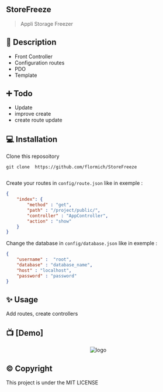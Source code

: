 ## StoreFreeze



> Appli Storage Freezer

## 📃 Description

* Front Controller
* Configuration routes
* PDO
* Template


## ➕ Todo

* Update
* improve create
* create route update


## 💻 Installation
Clone this reposoitory

```
git clone  https://github.com/flormich/StoreFreeze

```

```

```
Create your routes in `config/route.json` like in exemple :
```json
{
    "index": {
        "method" : "get",
        "path" : "/project/public/",
        "controller" : "AppController",
        "action" : "show"  
    }
}
```

Change the database in `config/database.json` like in exemple :
```json
{
    "username" :  "root",
    "database" : "database_name",
    "host" : "localhost",
    "password" : "password"
}
```

## ✨️ Usage
Add routes, create controllers

## 📺 [Demo]

<p align="center"
  
 ![logo](storefreeze.gif)
 
</p>



## ©️ Copyright
This project is under the MIT LICENSE
